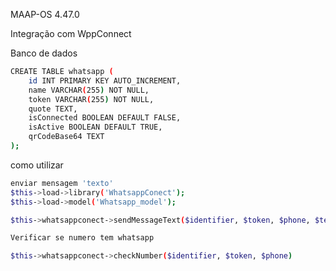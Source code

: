 MAAP-OS 4.47.0

Integração com WppConnect

Banco de dados

```sh
CREATE TABLE whatsapp (
    id INT PRIMARY KEY AUTO_INCREMENT,
    name VARCHAR(255) NOT NULL,
    token VARCHAR(255) NOT NULL,
    quote TEXT,
    isConnected BOOLEAN DEFAULT FALSE,
    isActive BOOLEAN DEFAULT TRUE,
    qrCodeBase64 TEXT
);

```



como utilizar

```sh
enviar mensagem 'texto'
$this->load->library('WhatsappConect');
$this->load->model('Whatsapp_model');

$this->whatsappconect->sendMessageText($identifier, $token, $phone, $text);

Verificar se numero tem whatsapp

$this->whatsappconect->checkNumber($identifier, $token, $phone)
```
